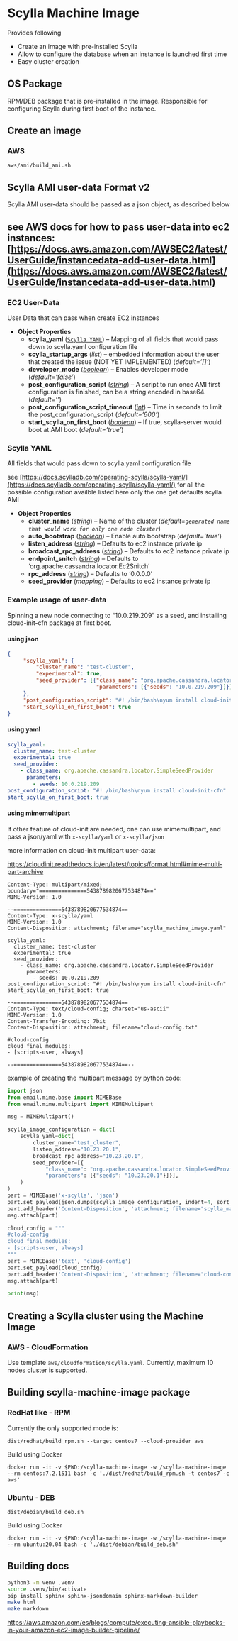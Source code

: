 # Scylla Machine Image
Provides following
- Create an image with pre-installed Scylla
- Allow to configure the database when an instance is launched first time
- Easy cluster creation

## OS Package
RPM/DEB package that is pre-installed in the image.
Responsible for configuring Scylla during first boot of the instance.

## Create an image
### AWS
```shell script
aws/ami/build_ami.sh
```

## Scylla AMI user-data Format v2

Scylla AMI user-data should be passed as a json object, as described below

see AWS docs for how to pass user-data into ec2 instances:
[https://docs.aws.amazon.com/AWSEC2/latest/UserGuide/instancedata-add-user-data.html](https://docs.aws.amazon.com/AWSEC2/latest/UserGuide/instancedata-add-user-data.html)
---
### EC2 User-Data
User Data that can pass when create EC2 instances

* **Object Properties**
    * **scylla_yaml** ([`Scylla YAML`](#scylla_yaml)) – Mapping of all fields that would pass down to scylla.yaml configuration file
    * **scylla_startup_args** (*list*) – embedded information about the user that created the issue (NOT YET IMPLEMENTED) (*default=’[]’*)
    * **developer_mode** ([*boolean*](https://docs.python.org/library/stdtypes.html#boolean-values)) – Enables developer mode (*default=’false’*)
    * **post_configuration_script** ([*string*](https://docs.python.org/library/stdtypes.html#str)) – A script to run once AMI first configuration is finished, can be a string encoded in base64. (*default=’’*)
    * **post_configuration_script_timeout** ([*int*](https://docs.python.org/library/stdtypes.html#int)) – Time in seconds to limit the post_configuration_script (*default=’600’*)
    * **start_scylla_on_first_boot** ([*boolean*](https://docs.python.org/library/stdtypes.html#boolean-values)) – If true, scylla-server would boot at AMI boot (*default=’true’*)

### <a href="scylla_yaml"></a>Scylla YAML
All fields that would pass down to scylla.yaml configuration file

see [https://docs.scylladb.com/operating-scylla/scylla-yaml/](https://docs.scylladb.com/operating-scylla/scylla-yaml/) for all the possible configuration availble
listed here only the one get defaults scylla AMI

* **Object Properties**    
    * **cluster_name** ([*string*](https://docs.python.org/library/stdtypes.html#str)) – Name of the cluster (*default=`generated name that would work for only one node cluster`*)
    * **auto_bootstrap** ([*boolean*](https://docs.python.org/library/stdtypes.html#boolean-values)) – Enable auto bootstrap (*default=’true’*)
    * **listen_address** ([*string*](https://docs.python.org/library/stdtypes.html#str)) – Defaults to ec2 instance private ip
    * **broadcast_rpc_address** ([*string*](https://docs.python.org/library/stdtypes.html#str)) – Defaults to ec2 instance private ip
    * **endpoint_snitch** ([*string*](https://docs.python.org/library/stdtypes.html#str)) – Defaults to ‘org.apache.cassandra.locator.Ec2Snitch’
    * **rpc_address** ([*string*](https://docs.python.org/library/stdtypes.html#str)) – Defaults to ‘0.0.0.0’
    * **seed_provider** (*mapping*) – Defaults to ec2 instance private ip

### Example usage of user-data

Spinning a new node connecting to “10.0.219.209” as a seed, and installing cloud-init-cfn package at first boot.

#### using json
```json
{
     "scylla_yaml": {
         "cluster_name": "test-cluster",
         "experimental": true,
         "seed_provider": [{"class_name": "org.apache.cassandra.locator.SimpleSeedProvider",
                            "parameters": [{"seeds": "10.0.219.209"}]}],
     },
     "post_configuration_script": "#! /bin/bash\nyum install cloud-init-cfn",
     "start_scylla_on_first_boot": true
}
```

#### using yaml
```yaml
scylla_yaml:
  cluster_name: test-cluster
  experimental: true
  seed_provider:
    - class_name: org.apache.cassandra.locator.SimpleSeedProvider
      parameters:
        - seeds: 10.0.219.209
post_configuration_script: "#! /bin/bash\nyum install cloud-init-cfn"
start_scylla_on_first_boot: true
```

#### using mimemultipart

If other feature of cloud-init are needed, one can use mimemultipart, and pass
a json/yaml with `x-scylla/yaml` or `x-scylla/json`

more information on cloud-init multipart user-data:

https://cloudinit.readthedocs.io/en/latest/topics/format.html#mime-multi-part-archive

```mime
Content-Type: multipart/mixed; boundary="===============5438789820677534874=="
MIME-Version: 1.0

--===============5438789820677534874==
Content-Type: x-scylla/yaml
MIME-Version: 1.0
Content-Disposition: attachment; filename="scylla_machine_image.yaml"

scylla_yaml:
  cluster_name: test-cluster
  experimental: true
  seed_provider:
    - class_name: org.apache.cassandra.locator.SimpleSeedProvider
      parameters:
        - seeds: 10.0.219.209
post_configuration_script: "#! /bin/bash\nyum install cloud-init-cfn"
start_scylla_on_first_boot: true

--===============5438789820677534874==
Content-Type: text/cloud-config; charset="us-ascii"
MIME-Version: 1.0
Content-Transfer-Encoding: 7bit
Content-Disposition: attachment; filename="cloud-config.txt"

#cloud-config
cloud_final_modules:
- [scripts-user, always]

--===============5438789820677534874==--
```

example of creating the multipart message by python code:

```python
import json
from email.mime.base import MIMEBase
from email.mime.multipart import MIMEMultipart

msg = MIMEMultipart()

scylla_image_configuration = dict(
    scylla_yaml=dict(
        cluster_name="test_cluster",
        listen_address="10.23.20.1",
        broadcast_rpc_address="10.23.20.1",
        seed_provider=[{
            "class_name": "org.apache.cassandra.locator.SimpleSeedProvider",
            "parameters": [{"seeds": "10.23.20.1"}]}],
    )
)
part = MIMEBase('x-scylla', 'json')
part.set_payload(json.dumps(scylla_image_configuration, indent=4, sort_keys=True))
part.add_header('Content-Disposition', 'attachment; filename="scylla_machine_image.json"')
msg.attach(part)

cloud_config = """
#cloud-config
cloud_final_modules:
- [scripts-user, always]
"""
part = MIMEBase('text', 'cloud-config')
part.set_payload(cloud_config)
part.add_header('Content-Disposition', 'attachment; filename="cloud-config.txt"')
msg.attach(part)

print(msg)
```

## Creating a Scylla cluster using the Machine Image
### AWS - CloudFormation
Use template `aws/cloudformation/scylla.yaml`.
Currently, maximum 10 nodes cluster is supported.

## Building scylla-machine-image package

### RedHat like - RPM

Currently the only supported mode is:

```
dist/redhat/build_rpm.sh --target centos7 --cloud-provider aws
```

Build using Docker

```
docker run -it -v $PWD:/scylla-machine-image -w /scylla-machine-image  --rm centos:7.2.1511 bash -c './dist/redhat/build_rpm.sh -t centos7 -c aws'
```

### Ubuntu - DEB

```
dist/debian/build_deb.sh
```

Build using Docker

```
docker run -it -v $PWD:/scylla-machine-image -w /scylla-machine-image  --rm ubuntu:20.04 bash -c './dist/debian/build_deb.sh'
```

## Building docs

```bash
python3 -m venv .venv
source .venv/bin/activate
pip install sphinx sphinx-jsondomain sphinx-markdown-builder
make html
make markdown
```
https://aws.amazon.com/es/blogs/compute/executing-ansible-playbooks-in-your-amazon-ec2-image-builder-pipeline/
